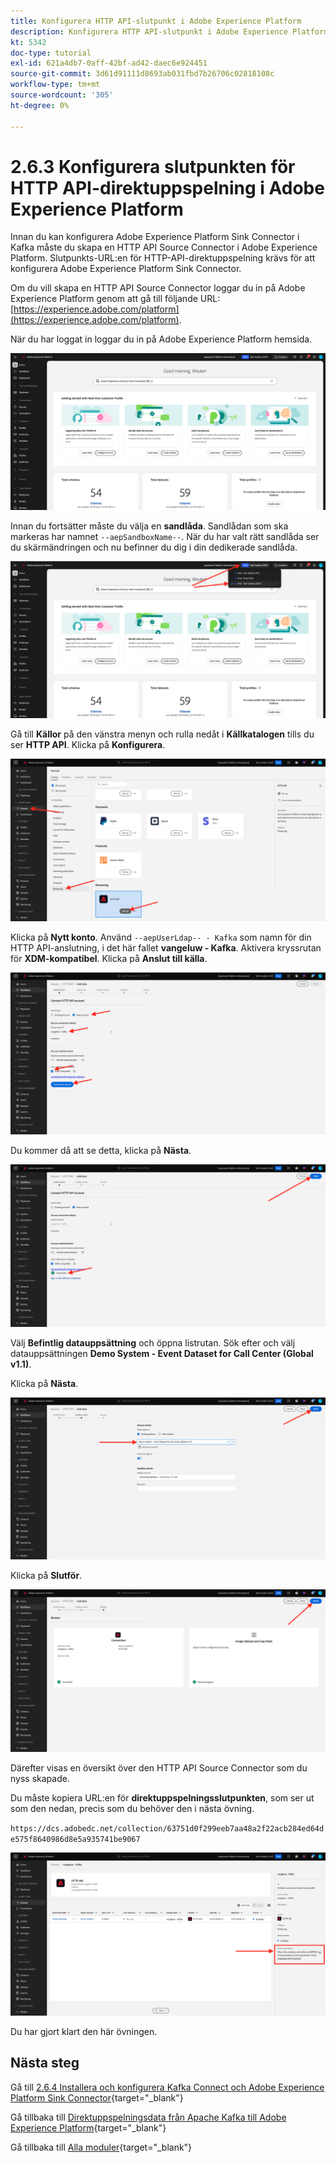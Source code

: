 ```yaml
---
title: Konfigurera HTTP API-slutpunkt i Adobe Experience Platform
description: Konfigurera HTTP API-slutpunkt i Adobe Experience Platform
kt: 5342
doc-type: tutorial
exl-id: 621a4db7-0aff-42bf-ad42-daec6e924451
source-git-commit: 3d61d91111d8693ab031fbd7b26706c02818108c
workflow-type: tm+mt
source-wordcount: '305'
ht-degree: 0%

---
```


# 2.6.3 Konfigurera slutpunkten för HTTP API-direktuppspelning i Adobe Experience Platform

Innan du kan konfigurera Adobe Experience Platform Sink Connector i Kafka måste du skapa en HTTP API Source Connector i Adobe Experience Platform. Slutpunkts-URL:en för HTTP-API-direktuppspelning krävs för att konfigurera Adobe Experience Platform Sink Connector.

Om du vill skapa en HTTP API Source Connector loggar du in på Adobe Experience Platform genom att gå till följande URL: [https://experience.adobe.com/platform](https://experience.adobe.com/platform).

När du har loggat in loggar du in på Adobe Experience Platform hemsida.

![Datainmatning](./../../../../modules/delivery-activation/datacollection/dc1.2/images/home.png)

Innan du fortsätter måste du välja en **sandlåda**. Sandlådan som ska markeras har namnet ``--aepSandboxName--``. När du har valt rätt sandlåda ser du skärmändringen och nu befinner du dig i din dedikerade sandlåda.

![Datainmatning](./../../../../modules/delivery-activation/datacollection/dc1.2/images/sb1.png)

Gå till **Källor** på den vänstra menyn och rulla nedåt i **Källkatalogen** tills du ser **HTTP API**. Klicka på **Konfigurera**.

![Datainmatning](./images/kaep1.png)

Klicka på **Nytt konto**. Använd `--aepUserLdap-- - Kafka` som namn för din HTTP API-anslutning, i det här fallet **vangeluw - Kafka**. Aktivera kryssrutan för **XDM-kompatibel**. Klicka på **Anslut till källa**.

![Datainmatning](./images/kaep2.png)

Du kommer då att se detta, klicka på **Nästa**.

![Datainmatning](./images/kaep3.png)

Välj **Befintlig datauppsättning** och öppna listrutan. Sök efter och välj datauppsättningen **Demo System - Event Dataset for Call Center (Global v1.1)**.

Klicka på **Nästa**.

![Datainmatning](./images/kaep4.png)

Klicka på **Slutför**.

![Datainmatning](./images/kaep8.png)

Därefter visas en översikt över den HTTP API Source Connector som du nyss skapade.

Du måste kopiera URL:en för **direktuppspelningsslutpunkten**, som ser ut som den nedan, precis som du behöver den i nästa övning.

`https://dcs.adobedc.net/collection/63751d0f299eeb7aa48a2f22acb284ed64de575f8640986d8e5a935741be9067`

![Datainmatning](./images/kaep9.png)

Du har gjort klart den här övningen.

## Nästa steg

Gå till [2.6.4 Installera och konfigurera Kafka Connect och Adobe Experience Platform Sink Connector](./ex4.md){target="_blank"}

Gå tillbaka till [Direktuppspelningsdata från Apache Kafka till Adobe Experience Platform](./aep-apache-kafka.md){target="_blank"}

Gå tillbaka till [Alla moduler](./../../../../overview.md){target="_blank"}
